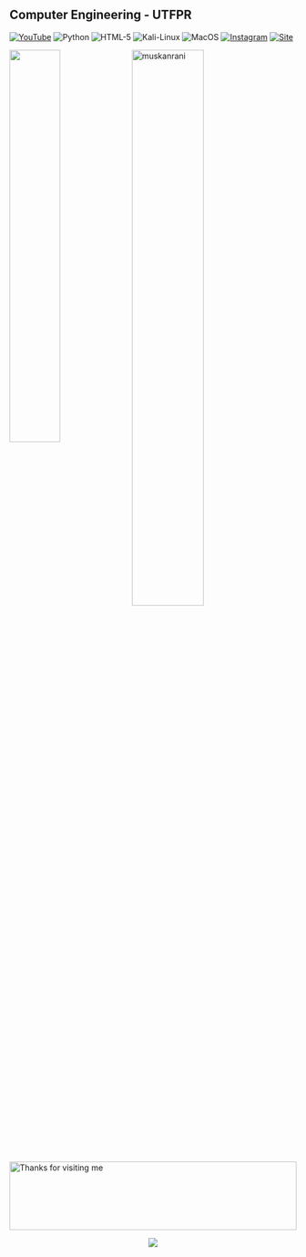 
<h2> Computer Engineering - UTFPR </h2> 

[![YouTube](https://img.shields.io/badge/YouTube-FF0000?style=for-the-badge&logo=youtube&logoColor=white)](https://www.youtube.com/c/Nicoau)
![Python](https://img.shields.io/badge/Python-14354C?style=for-the-badge&logo=python&logoColor=white)
![HTML-5](https://img.shields.io/badge/HTML-239120?style=for-the-badge&logo=html5&logoColor=white)
![Kali-Linux](https://img.shields.io/badge/Kali_Linux-557C94?style=for-the-badge&logo=kali-linux&logoColor=white)
![MacOS](https://img.shields.io/badge/mac%20os-000000?style=for-the-badge&logo=apple&logoColor=white)
[![Instagram](https://img.shields.io/badge/Instagram-E4405F?style=for-the-badge&logo=instagram&logoColor=white)](https://www.instagram.com/nic.auersvalt/)
[![Site](https://img.shields.io/website-down-down-red-red/http/cv.lbesson.qc.to.svg)](https://nicolasauersvalt.herokuapp.com)
<br/> 

<a href="https://github.com/NicolasAuersvalt"><img align="left" width="42%" src="https://github-readme-stats.vercel.app/api/top-langs/?username=NicolasAuersvalt&layout=compact&theme=tokyonight" /></a>
<img width="50%" src="https://github-readme-streak-stats.herokuapp.com/?user=muskanrani&theme=tokyonight" alt="muskanrani" />
<br/>
<img height="120" alt="Thanks for visiting me" width="100%" src="https://raw.githubusercontent.com/BrunnerLivio/brunnerlivio/master/images/marquee.svg" />
<p align="center">
  <img src="https://capsule-render.vercel.app/api?type=waving&color=gradient&height=60&section=footer&width=100"/>
</p>
